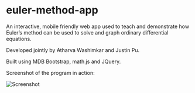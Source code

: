 # euler-method-app

An interactive, mobile friendly web app used to teach and demonstrate how Euler’s method can be used to solve and graph ordinary differential equations.

Developed jointly by Atharva Washimkar and Justin Pu.

Built using MDB Bootstrap, math.js and JQuery.

Screenshot of the program in action:

![Screenshot](http://i.imgur.com/0j9odb5.png)
